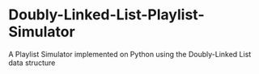 # Doubly-Linked-List-Playlist-Simulator
A Playlist Simulator implemented on Python using the Doubly-Linked List data structure
